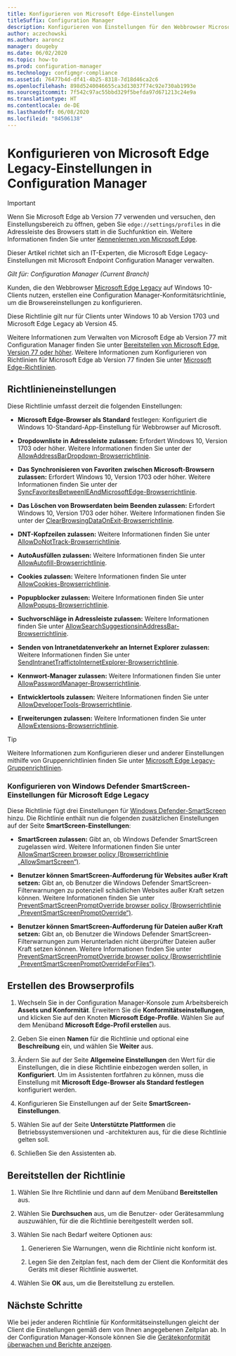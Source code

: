 ```yaml
---
title: Konfigurieren von Microsoft Edge-Einstellungen
titleSuffix: Configuration Manager
description: Konfigurieren von Einstellungen für den Webbrowser Microsoft Edge Legacy auf Windows 10-Clients
author: aczechowski
ms.author: aaroncz
manager: dougeby
ms.date: 06/02/2020
ms.topic: how-to
ms.prod: configuration-manager
ms.technology: configmgr-compliance
ms.assetid: 76477b4d-df41-4b25-8318-7d18d46ca2c6
ms.openlocfilehash: 898d5240046655ca3d13037f74c92e730ab1993e
ms.sourcegitcommit: 7f542c97ac55bbd329f5befda97d671213c24e9a
ms.translationtype: HT
ms.contentlocale: de-DE
ms.lasthandoff: 06/08/2020
ms.locfileid: "84506138"
---
```

# <a name="configure-microsoft-edge-legacy-settings-in-configuration-manager"></a>Konfigurieren von Microsoft Edge Legacy-Einstellungen in Configuration Manager

> [!IMPORTANT]
> Wenn Sie Microsoft Edge ab Version 77 verwenden und versuchen, den Einstellungsbereich zu öffnen, geben Sie `edge://settings/profiles` in die Adressleiste des Browsers statt in die Suchfunktion ein. Weitere Informationen finden Sie unter [Kennenlernen von Microsoft Edge](https://support.microsoft.com/help/17171/microsoft-edge-get-to-know).
>
> Dieser Artikel richtet sich an IT-Experten, die Microsoft Edge Legacy-Einstellungen mit Microsoft Endpoint Configuration Manager verwalten.

*Gilt für: Configuration Manager (Current Branch)*

<!-- 1357310 -->
Kunden, die den Webbrowser [Microsoft Edge Legacy](https://docs.microsoft.com/microsoft-edge/deploy/) auf Windows 10-Clients nutzen, erstellen eine Configuration Manager-Konformitätsrichtlinie, um die Browsereinstellungen zu konfigurieren.

Diese Richtlinie gilt nur für Clients unter Windows 10 ab Version 1703 und Microsoft Edge Legacy ab Version 45. <!--511552-->

Weitere Informationen zum Verwalten von Microsoft Edge ab Version 77 mit Configuration Manager finden Sie unter [Bereitstellen von Microsoft Edge, Version 77 oder höher](../../apps/deploy-use/deploy-edge.md). Weitere Informationen zum Konfigurieren von Richtlinien für Microsoft Edge ab Version 77 finden Sie unter [Microsoft Edge-Richtlinien](https://docs.microsoft.com/DeployEdge/microsoft-edge-policies).

## <a name="policy-settings"></a>Richtlinieneinstellungen

Diese Richtlinie umfasst derzeit die folgenden Einstellungen:

- **Microsoft Edge-Browser als Standard** festlegen: Konfiguriert die Windows 10-Standard-App-Einstellung für Webbrowser auf Microsoft.

- **Dropdownliste in Adressleiste zulassen:** Erfordert Windows 10, Version 1703 oder höher. Weitere Informationen finden Sie unter der [AllowAddressBarDropdown-Browserrichtlinie](https://docs.microsoft.com/windows/client-management/mdm/policy-csp-browser#browser-allowaddressbardropdown).

- **Das Synchronisieren von Favoriten zwischen Microsoft-Browsern zulassen:** Erfordert Windows 10, Version 1703 oder höher. Weitere Informationen finden Sie unter der [SyncFavoritesBetweenIEAndMicrosoftEdge-Browserrichtlinie](https://docs.microsoft.com/windows/client-management/mdm/policy-csp-browser#browser-syncfavoritesbetweenieandmicrosoftedge).

- **Das Löschen von Browserdaten beim Beenden zulassen:** Erfordert Windows 10, Version 1703 oder höher. Weitere Informationen finden Sie unter der [ClearBrowsingDataOnExit-Browserrichtlinie](https://docs.microsoft.com/windows/client-management/mdm/policy-csp-browser#browser-clearbrowsingdataonexit).

- **DNT-Kopfzeilen zulassen:** Weitere Informationen finden Sie unter [AllowDoNotTrack-Browserrichtlinie](https://docs.microsoft.com/windows/client-management/mdm/policy-csp-browser#browser-allowdonottrack).

- **AutoAusfüllen zulassen:** Weitere Informationen finden Sie unter [AllowAutofill-Browserrichtlinie](https://docs.microsoft.com/windows/client-management/mdm/policy-csp-browser#browser-allowautofill).

- **Cookies zulassen:** Weitere Informationen finden Sie unter [AllowCookies-Browserrichtlinie](https://docs.microsoft.com/windows/client-management/mdm/policy-csp-browser#browser-allowcookies).

- **Popupblocker zulassen:** Weitere Informationen finden Sie unter [AllowPopups-Browserrichtlinie](https://docs.microsoft.com/windows/client-management/mdm/policy-csp-browser#browser-allowpopups).

- **Suchvorschläge in Adressleiste zulassen:** Weitere Informationen finden Sie unter [AllowSearchSuggestionsinAddressBar-Browserrichtlinie](https://docs.microsoft.com/windows/client-management/mdm/policy-csp-browser#browser-allowsearchsuggestionsinaddressbar).

- **Senden von Intranetdatenverkehr an Internet Explorer zulassen:** Weitere Informationen finden Sie unter [SendIntranetTraffictoInternetExplorer-Browserrichtlinie](https://docs.microsoft.com/windows/client-management/mdm/policy-csp-browser#browser-sendintranettraffictointernetexplorer).

- **Kennwort-Manager zulassen:** Weitere Informationen finden Sie unter [AllowPasswordManager-Browserrichtlinie](https://docs.microsoft.com/windows/client-management/mdm/policy-csp-browser#browser-allowpasswordmanager).

- **Entwicklertools zulassen:** Weitere Informationen finden Sie unter [AllowDeveloperTools-Browserrichtlinie](https://docs.microsoft.com/windows/client-management/mdm/policy-csp-browser#browser-allowdevelopertools).

- **Erweiterungen zulassen:** Weitere Informationen finden Sie unter [AllowExtensions-Browserrichtlinie](https://docs.microsoft.com/windows/client-management/mdm/policy-csp-browser#browser-allowextensions).

> [!TIP]
> Weitere Informationen zum Konfigurieren dieser und anderer Einstellungen mithilfe von Gruppenrichtlinien finden Sie unter [Microsoft Edge Legacy-Gruppenrichtlinien](https://docs.microsoft.com/microsoft-edge/deploy/group-policies/).

### <a name="configure-windows-defender-smartscreen-settings-for-microsoft-edge-legacy"></a>Konfigurieren von Windows Defender SmartScreen-Einstellungen für Microsoft Edge Legacy
<!--1353701-->
Diese Richtlinie fügt drei Einstellungen für [Windows Defender-SmartScreen](https://docs.microsoft.com/windows/security/threat-protection/microsoft-defender-smartscreen/microsoft-defender-smartscreen-overview) hinzu. Die Richtlinie enthält nun die folgenden zusätzlichen Einstellungen auf der Seite **SmartScreen-Einstellungen**:

- **SmartScreen zulassen:** Gibt an, ob Windows Defender SmartScreen zugelassen wird. Weitere Informationen finden Sie unter [AllowSmartScreen browser policy (Browserrichtlinie „AllowSmartScreen“)](https://docs.microsoft.com/windows/client-management/mdm/policy-csp-browser#browser-allowsmartscreen).

- **Benutzer können SmartScreen-Aufforderung für Websites außer Kraft setzen:** Gibt an, ob Benutzer die Windows Defender SmartScreen-Filterwarnungen zu potenziell schädlichen Websites außer Kraft setzen können. Weitere Informationen finden Sie unter [PreventSmartScreenPromptOverride browser policy (Browserrichtlinie „PreventSmartScreenPromptOverride“)](https://docs.microsoft.com/windows/client-management/mdm/policy-csp-browser#browser-preventsmartscreenpromptoverride).

- **Benutzer können SmartScreen-Aufforderung für Dateien außer Kraft setzen:** Gibt an, ob Benutzer die Windows Defender SmartScreen-Filterwarnungen zum Herunterladen nicht überprüfter Dateien außer Kraft setzen können. Weitere Informationen finden Sie unter [PreventSmartScreenPromptOverride browser policy (Browserrichtlinie „PreventSmartScreenPromptOverrideForFiles“)](https://docs.microsoft.com/windows/client-management/mdm/policy-csp-browser#browser-preventsmartscreenpromptoverrideforfiles).

## <a name="create-the-browser-profile"></a>Erstellen des Browserprofils

1. Wechseln Sie in der Configuration Manager-Konsole zum Arbeitsbereich **Assets und Konformität**. Erweitern Sie die **Konformitätseinstellungen**, und klicken Sie auf den Knoten **Microsoft Edge-Profile**. Wählen Sie auf dem Menüband **Microsoft Edge-Profil erstellen** aus.

2. Geben Sie einen **Namen** für die Richtlinie und optional eine **Beschreibung** ein, und wählen Sie **Weiter** aus.

3. Ändern Sie auf der Seite **Allgemeine Einstellungen** den Wert für die Einstellungen, die in diese Richtlinie einbezogen werden sollen, in **Konfiguriert**. Um im Assistenten fortfahren zu können, muss die Einstellung mit **Microsoft Edge-Browser als Standard festlegen** konfiguriert werden.

4. Konfigurieren Sie Einstellungen auf der Seite **SmartScreen-Einstellungen**.

5. Wählen Sie auf der Seite **Unterstützte Plattformen** die Betriebssystemversionen und -architekturen aus, für die diese Richtlinie gelten soll.

6. Schließen Sie den Assistenten ab.

## <a name="deploy-the-policy"></a>Bereitstellen der Richtlinie

1. Wählen Sie Ihre Richtlinie und dann auf dem Menüband **Bereitstellen** aus.

2. Wählen Sie **Durchsuchen** aus, um die Benutzer- oder Gerätesammlung auszuwählen, für die die Richtlinie bereitgestellt werden soll.

3. Wählen Sie nach Bedarf weitere Optionen aus:

    1. Generieren Sie Warnungen, wenn die Richtlinie nicht konform ist.

    2. Legen Sie den Zeitplan fest, nach dem der Client die Konformität des Geräts mit dieser Richtlinie auswertet.

4. Wählen Sie **OK** aus, um die Bereitstellung zu erstellen.

## <a name="next-steps"></a>Nächste Schritte

Wie bei jeder anderen Richtlinie für Konformitätseinstellungen gleicht der Client die Einstellungen gemäß dem von Ihnen angegebenen Zeitplan ab. In der Configuration Manager-Konsole können Sie die [Gerätekonformität überwachen und Berichte anzeigen](monitor-compliance-settings.md).
